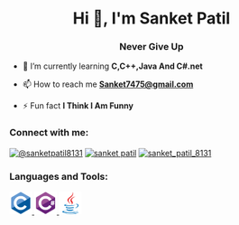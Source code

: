 <h1 align="center">Hi 👋, I'm Sanket Patil</h1>
<h3 align="center">Never Give Up</h3>

- 🌱 I’m currently learning **C,C++,Java And C#.net**

- 📫 How to reach me **Sanket7475@gmail.com**

- ⚡ Fun fact **I Think I Am Funny**

<h3 align="left">Connect with me:</h3>
<p align="left">
<a href="https://twitter.com/@sanketpatil8131" target="blank"><img align="center" src="https://raw.githubusercontent.com/rahuldkjain/github-profile-readme-generator/master/src/images/icons/Social/twitter.svg" alt="@sanketpatil8131" height="30" width="40" /></a>
<a href="https://fb.com/sanket patil" target="blank"><img align="center" src="https://raw.githubusercontent.com/rahuldkjain/github-profile-readme-generator/master/src/images/icons/Social/facebook.svg" alt="sanket patil" height="30" width="40" /></a>
<a href="https://instagram.com/sanket_patil_8131" target="blank"><img align="center" src="https://raw.githubusercontent.com/rahuldkjain/github-profile-readme-generator/master/src/images/icons/Social/instagram.svg" alt="sanket_patil_8131" height="30" width="40" /></a>
</p>

<h3 align="left">Languages and Tools:</h3>
<p align="left"> <a href="https://www.cprogramming.com/" target="_blank"> <img src="https://raw.githubusercontent.com/devicons/devicon/master/icons/c/c-original.svg" alt="c" width="40" height="40"/> </a> <a href="https://www.w3schools.com/cs/" target="_blank"> <img src="https://raw.githubusercontent.com/devicons/devicon/master/icons/csharp/csharp-original.svg" alt="csharp" width="40" height="40"/> </a> <a href="https://www.java.com" target="_blank"> <img src="https://raw.githubusercontent.com/devicons/devicon/master/icons/java/java-original.svg" alt="java" width="40" height="40"/> </a> </p>
